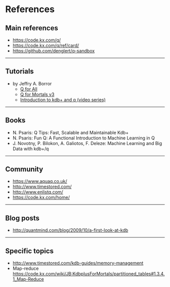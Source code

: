 # References


## Main references

- https://code.kx.com/q/
- https://code.kx.com/q/ref/card/
- https://github.com/denglert/q-sandbox

-----------------------------------------------------------

## Tutorials

- by Jeffry A. Borror
    - [Q for All](https://code.kx.com/q/tutorials/q-for-all/)
    - [Q for Mortals v3](https://code.kx.com/q/q4m3/)
    - [Introduction to kdb+ and q (video series)](https://www.youtube.com/playlist?list=PLypX5sYuDqvrwBD2EMWadIMiTqJZmVsqm)



-----------------------------------------------------------

## Books

- N. Psaris: Q Tips: Fast, Scalable and Maintainable Kdb+
- N. Psaris: Fun Q: A Functional Introduction to Machine Learning in Q 
- J. Novotny, P. Bilokon, A. Galiotos, F. Deleze: Machine Learning and Big Data with kdb+/q

-----------------------------------------------------------

## Community

- https://www.aquaq.co.uk/
- http://www.timestored.com/
- http://www.enlistq.com/
- https://code.kx.com/home/

-----------------------------------------------------------

## Blog posts

- http://quantmind.com/blog/2009/10/a-first-look-at-kdb


-----------------------------------------------------------

## Specific topics

- http://www.timestored.com/kdb-guides/memory-management
- Map-reduce https://code.kx.com/wiki/JB:KdbplusForMortals/partitioned_tables#1.3.4.1_Map-Reduce


